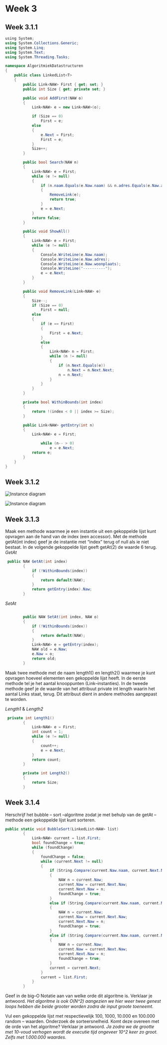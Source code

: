# Week 3
## Week 3.1.1
```C#
﻿using System;
using System.Collections.Generic;
using System.Linq;
using System.Text;
using System.Threading.Tasks;

namespace AlgoritmiekDatastructuren
{
    public class LinkedList<T>
    {
        public Link<NAW> First { get; set; }
        public int Size { get; private set; }

        public void AddFirst(NAW o)
        {
            Link<NAW> e = new Link<NAW>(o);

            if (Size == 0)
                First = e;
            else
            {
                e.Next = First;
                First = e;
            }
            Size++;
        }

        public bool Search(NAW n)
        {
            Link<NAW> e = First;
            while (e != null)
            {
                if (n.naam.Equals(e.Naw.naam) && n.adres.Equals(e.Naw.adres) && n.woonplaats.Equals(e.Naw.woonplaats))
                {
                    RemoveLink(e);
                    return true;
                }
                e = e.Next;
            }
            return false;
        }

        public void ShowAll()
        {
            Link<NAW> e = First;
            while (e != null)
            {
                Console.WriteLine(e.Naw.naam);
                Console.WriteLine(e.Naw.adres);
                Console.WriteLine(e.Naw.woonplaats);
                Console.WriteLine("----------");
                e = e.Next;
            }
        }

        public void RemoveLink(Link<NAW> e)
        {
            Size--;
            if (Size == 0)
                First = null;
            else
            {
                if (e == First)
                {
                    First = e.Next;
                }
                else
                {
                    Link<NAW> n = First;
                    while (n != null)
                    {
                        if (n.Next.Equals(e))
                            n.Next = n.Next.Next;
                        n = n.Next;
                    }
                }
            }
        }

        private bool WithinBounds(int index)
        {
            return !(index < 0 || index >= Size);
        }

        public Link<NAW> getEntry(int n)
        {
            Link<NAW> e = First;

                while (n-- > 0)
                    e = e.Next;
            return e;
        }
    }
}
```

## Week 3.1.2
![Instance diagram](http://i.imgur.com/bQyrSh5.jpg)

![Instance diagram](http://i.imgur.com/ZNKpYVC.jpg)

## Week 3.1.3
Maak een methode waarmee je een instantie uit een gekoppelde lijst kunt 
opvragen aan de hand van de index (een accessor). Met de methode 
getAt(int index) geef je de instantie met “index” terug of null als ie 
niet bestaat. In de volgende gekoppelde lijst geeft getAt(2) de waarde 6 
terug.
_GetAt_
```C#
 public NAW GetAt(int index)
        {
            if (!WithinBounds(index))
            {
                return default(NAW);
            }
            return getEntry(index).Naw;
        }
```

_SetAt_
```C#

        public NAW SetAt(int index, NAW o)
        {
            if (!WithinBounds(index))
            {
                return default(NAW);
            }
            Link<NAW> e = getEntry(index);
            NAW old = e.Naw;
            e.Naw = o;
            return old;
        }
```

Maak twee methode met de naam length1() en length2() waarmee je 
kunt opvragen hoeveel elementen een gekoppelde lijst heeft. In de eerste 
methode tel je het aantal knooppunten (Link–instanties). In de tweede methode 
geef je de waarde van het attribuut private int length waarin het 
aantal Links staat, terug. Dit attribuut dient in andere methodes aangepast te 
worden.

_Length1_ & _Length2_
```C#
 private int Length1()
        {
            Link<NAW> e = First;
            int count = 1;
            while (e != null)
            {
                count++;
                e = e.Next;
            }
            return count;
        }

        private int Length2()
        {
            return Size;
        }
```

## Week 3.1.4
Herschrijf het bubble – sort –algoritme zodat je met behulp van de 
getAt – methode een gekoppelde lijst kunt sorteren.
```C#
public static void BubbleSort(LinkedList<NAW> list)
        {
            Link<NAW> current = list.First;
            bool foundChange = true;
            while (foundChange)
            {
                foundChange = false;
                while (current.Next != null)
                {
                    if (String.Compare(current.Naw.naam, current.Next.Naw.naam)>0)
                    {
                        NAW n = current.Naw;
                        current.Naw = current.Next.Naw;
                        current.Next.Naw = n;
                        foundChange = true;
                    }
                    else if (String.Compare(current.Naw.naam, current.Next.Naw.naam) == 0 && String.Compare(current.Naw.adres, current.Next.Naw.adres) > 0)
                    {
                        NAW n = current.Naw;
                        current.Naw = current.Next.Naw;
                        current.Next.Naw = n;
                        foundChange = true;
                    }
                    else if (String.Compare(current.Naw.naam, current.Next.Naw.naam) == 0 && String.Compare(current.Naw.adres, current.Next.Naw.adres) == 0 && String.Compare(current.Naw.woonplaats, current.Next.Naw.woonplaats) > 0)
                    {
                        NAW n = current.Naw;
                        current.Naw = current.Next.Naw;
                        current.Next.Naw = n;
                        foundChange = true;
                    }
                    current = current.Next;
                }
                current = list.First;
            }
        }
```

Geef in de big–O Notatie aan van welke orde dit algoritme is. Verklaar 
je antwoord. 
_Het algoritme is ook O(N^2) aangezien we hier weer twee genest loops hebben die beide grooter worden zodra de input groote toeneemt._


Vul een gekoppelde lijst met respectievelijk 100, 1000, 10.000 en 
100.000 random – waarden. Onderzoek de sorteersnelheid. Komt 
deze overeen met de orde van het algoritme? Verklaar je antwoord.
_Ja zodra we de grootte met 10-voud verhogen wordt de executie tijd ongeveer 10^2 keer zo groot. Zelfs met 1.000.000 waardes._
